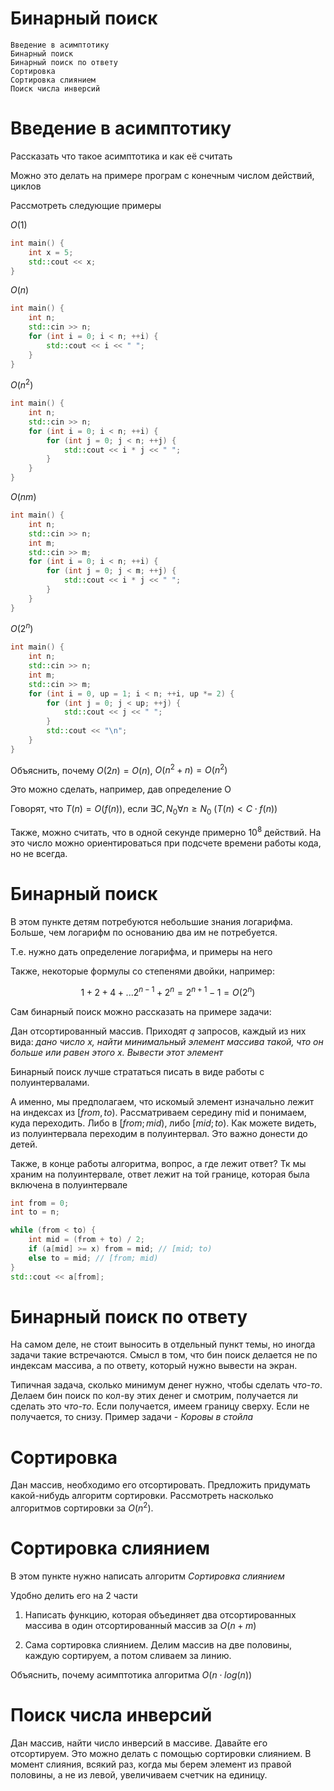 Бинарный поиск
================

```
Введение в асимптотику
Бинарный поиск
Бинарный поиск по ответу
Сортировка 
Сортировка слиянием
Поиск числа инверсий
```


# Введение в асимптотику

Рассказать что такое асимптотика и как её считать

Можно это делать на примере програм с конечным числом действий, циклов

Рассмотреть следующие примеры

$O(1)$
```c++
int main() {
    int x = 5;
    std::cout << x;
}
```
$O(n)$
```c++
int main() {
    int n;
    std::cin >> n;
    for (int i = 0; i < n; ++i) {
        std::cout << i << " ";
    }
}
```
$O(n^2)$
```c++
int main() {
    int n;
    std::cin >> n;
    for (int i = 0; i < n; ++i) {
        for (int j = 0; j < n; ++j) {
            std::cout << i * j << " ";
        }
    }
}
```

$O(nm)$
```c++
int main() {
    int n;
    std::cin >> n;
    int m;
    std::cin >> m;
    for (int i = 0; i < n; ++i) {
        for (int j = 0; j < m; ++j) {
            std::cout << i * j << " ";
        }
    }
}
```

$O(2^n)$

```c++
int main() {
    int n;
    std::cin >> n;
    int m;
    std::cin >> m;
    for (int i = 0, up = 1; i < n; ++i, up *= 2) {
        for (int j = 0; j < up; ++j) {
            std::cout << j << " ";
        }
        std::cout << "\n";
    }
}
```


Объяснить, почему $O(2n) = O(n)$, $O(n^2 + n) = O(n^2)$

Это можно сделать, например, дав определение O

Говорят, что $T(n) = O(f(n))$, если $\exists C, N_0 \forall n \ge N_0$ $(T(n) \lt C\cdot f(n))$

Также, можно считать, что в одной секунде примерно $10^8$ действий.
На это число можно ориентироваться при подсчете времени работы кода, но не всегда.

# Бинарный поиск

В этом пункте детям потребуются небольшие знания логарифма. Больше, чем логарифм по основанию два им не потребуется.

Т.е. нужно дать определение логарифма, и примеры на него

Также, некоторые формулы со степенями двойки, например:

$$1 + 2 + 4 + ... 2^{n-1} + 2^{n} = 2^{n+1} - 1 = O(2^n)$$

Сам бинарный поиск можно рассказать на примере задачи:

Дан отсортированный массив. Приходят $q$ запросов, каждый из них вида: _дано число x, найти минимальный элемент массива такой, что он больше или равен этого x. Вывести этот элемент_

Бинарный поиск лучше стрататься писать в виде работы с полуинтервалами.

А именно, мы предполагаем, что искомый элемент изначально лежит на индексах из $[from, to)$. Рассматриваем середину mid и понимаем, куда переходить. Либо в $[from; mid)$, либо $[mid; to)$. Как можете видеть, из полуинтервала переходим в полуинтервал. Это важно донести до детей.

Также, в конце работы алгоритма, вопрос, а где лежит ответ? Тк мы храним на полуинтервале, ответ лежит на той границе, которая была включена в полуинтервале


```c++
int from = 0;
int to = n;

while (from < to) {
    int mid = (from + to) / 2;
    if (a[mid] >= x) from = mid; // [mid; to)
    else to = mid; // [from; mid)
}
std::cout << a[from];
```


# Бинарный поиск по ответу

На самом деле, не стоит выносить в отдельный пункт темы, но иногда задачи такие встречаются. Смысл в том, что бин поиск делается не по индексам массива, а по ответу, который нужно вывести на экран.

Типичная задача, сколько минимум денег нужно, чтобы сделать _что-то_.
Делаем бин поиск по кол-ву этих денег и смотрим, получается ли сделать это _что-то_. Если получается, имеем границу сверху. Если не получается, то снизу. Пример задачи - _Коровы в стойла_

# Сортировка

Дан массив, необходимо его отсортировать. Предложить придумать какой-нибудь алгоритм сортировки. Рассмотреть насколько алгоритмов сортировки за $O(n^2)$.

# Сортировка слиянием

В этом пункте нужно написать алгоритм _Сортировка слиянием_

Удобно делить его на 2 части

1. Написать функцию, которая объединяет два отсортированных массива в один отсортированный массив за $O(n + m)$

2. Сама сортировка слиянием. Делим массив на две половины, каждую сортируем, а потом сливаем за линию.

Объяснить, почему асимптотика алгоритма $O(n\cdot log(n))$

# Поиск числа инверсий

Дан массив, найти число инверсий в массиве. Давайте его отсортируем. Это можно делать с помощью сортировки слиянием. В момент слияния, всякий раз, когда мы берем элемент из правой половины, а не из левой, увеличиваем счетчик на единицу.
